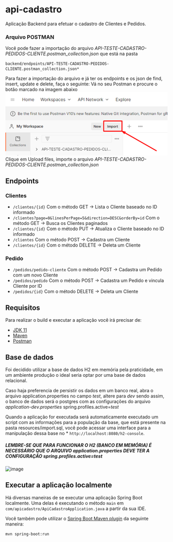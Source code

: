 # api-cadastro

Aplicação Backend para efetuar o cadastro de Clientes e Pedidos.
### Arquivo POSTMAN
Você pode fazer a importação do arquivo *API-TESTE-CADASTRO-PEDIDOS-CLIENTE.postman_collection.json* que está na pasta
```shell
backend/endpoints/API-TESTE-CADASTRO-PEDIDOS-CLIENTE.postman_collection.json*
```
Para fazer a importação do arquivo e já ter os endpoints e os json de find, insert, update e delete, faça o seguinte:
Vá no seu Postman e procure o botão marcado na imagem abaixo
![img.png](img.png)
Clique em Upload files, importe o arquivo *API-TESTE-CADASTRO-PEDIDOS-CLIENTE.postman_collection.json*

## Endpoints
### Clientes
* `/clientes/{id}` Com o método GET -> Lista o Cliente baseado no ID informado
* `/clientes?page=0&linesPerPage=5&direction=DESC&orderBy=id` Com o método GET -> Busca os Clientes paginados
* `/clientes/{id}` Com o método PUT -> Atualiza o Cliente baseado no ID informado
* `/clientes` Com o método POST -> Cadastra um Cliente
* `/clientes/{id}` Com o método DELETE -> Deleta um Cliente

### Pedido
* `/pedidos/pedido-cliente` Com o método POST -> Cadastra um Pedido com um novo Cliente
* `/pedidos/pedido` Com o método POST -> Cadastra um Pedido e vincula Cliente por ID
* `/pedidos/{id}` Com o método DELETE -> Deleta um Cliente

## Requisitos

Para realizar o build e executar a aplicação você irá precisar de:

- [JDK 11](https://www.oracle.com/java/technologies/javase/jdk11-archive-downloads.html)
- [Maven](https://maven.apache.org)
- [Postman](https://www.postman.com/downloads/)

## Base de dados

Foi decidido utilizar a base de dados H2 em memória pela praticidade, em um ambiente produção o ideal seria optar por uma base de dados relacional.

Caso haja preferencia de persistir os dados em um banco real, abra o arquivo application.properties no campo *test*, altere para *dev* sendo assim, 
o banco de dados será o postgres com as configurações do arquivo *application-dev.properties*
spring.profiles.active=*test*

Quando a aplicação for executada será automaticamente executado um script com as informações para a população da base, que está presente na pasta resources/import.sql, 
você pode acessar uma interface para a manipulação dessa base no * `http://localhost:8080/h2-console`.
##### LEMBRE-SE QUE PARA FUNCIONAR O H2 (BANCO EM MEMÓRIA) É NECESSÁRIO QUE O ARQUIVO application.properties DEVE TER A CONFIGURAÇÃO spring.profiles.active=test
![image](https://user-images.githubusercontent.com/19320921/122404813-eb31a080-cf55-11eb-820e-7632c564e5e9.png)

## Executar a aplicação localmente

Há diversas maneiras de se executar uma aplicação Spring Boot localmente. Uma delas é executando o método `main` em `com/apicadastro/ApiCadastroApplication.java` a partir da sua IDE.

Você também pode utilizar o [Spring Boot Maven plugin](https://docs.spring.io/spring-boot/docs/current/reference/html/build-tool-plugins-maven-plugin.html) da seguinte maneira:

```shell
mvn spring-boot:run
```

